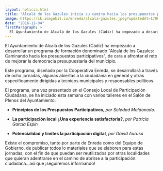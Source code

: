 ```yaml
---
layout: noticia.html
title: "Alcalá de los Gazules inicia su camino hacia los presupuestos participativos de la mano de Enreda"
image: https://ik.imagekit.io/enreda/alcala-gazules.jpeg?updatedAt=1700047759125
date: "2016-11-04"
firstParagraph: >
  El Ayuntamiento de Alcalá de los Gazules (Cádiz) ha empezado a desarrollar un programa de formación denominado "Alcalá de los Gazules: Caminando hacia los presupuestos participativos", de cara a afrontar el reto de mejorar la democracia presupuestaria del municipio.
---
```


El Ayuntamiento de Alcalá de los Gazules (Cádiz) ha empezado a desarrollar un programa de formación denominado "Alcalá de los Gazules: Caminando hacia los presupuestos participativos", de cara a afrontar el reto de mejorar la democracia presupuestaria del municipio.

Este programa, diseñado por la Cooperativa Enreda, se desarrollará a través de ocho jornadas, algunas abiertas a la ciudadanía en general y otras especificamente dirigidas a tecnicos municipales y responsables políticos.

El programa, una vez presentado en el Consejo Local de Participación Ciudadana, se ha iniciado esta semana con varios talleres en el Salón de Plenos del Ayuntamiento:

* **Principios de los Prespuestos Participativos**, *por Soledad Maldonado.* 

* **La participación local ¿Una experiencia satisfactoria?**, *por Patricia García Espin*

* **Potencialidad y limites la participación digital**, *por David Aurusa*

Existe el compromiso, tanto por parte de Enreda como del Equipo de Gobierno, de publicar todos lo materiales que se elaboren para estas jornadas, con el fin de que puedan ser reutilizados por otras localidades que quieran adentrarse en el camino de abrirse a la participación ciudadana...así que ¡seguiremos informando!